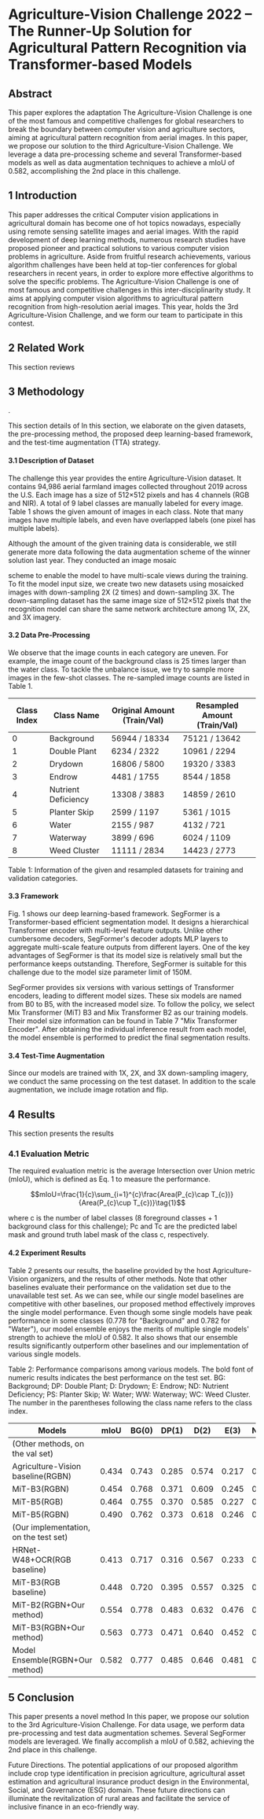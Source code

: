 # Agriculture-Vision Challenge 2022 – The Runner-Up Solution for Agricultural Pattern Recognition via Transformer-based Models

## Abstract

This paper explores the adaptation The Agriculture-Vision Challenge is one of the most famous and competitive challenges for global researchers to break the boundary between computer vision and agriculture sectors, aiming at agricultural pattern recognition from aerial images. In this paper, we propose our solution to the third Agriculture-Vision Challenge. We leverage a data pre-processing scheme and several Transformer-based models as well as data augmentation techniques to achieve a mIoU of 0.582, accomplishing the 2nd place in this challenge.

## 1 Introduction

This paper addresses the critical Computer vision applications in agricultural domain has become one of hot topics nowadays, especially using remote sensing satellite images and aerial images. With the rapid development of deep learning methods, numerous research studies have proposed pioneer and practical solutions to various computer vision problems in agriculture. Aside from fruitful research achievements, various algorithm challenges have been held at top-tier conferences for global researchers in recent years, in order to explore more effective algorithms to solve the specific problems. The Agriculture-Vision Challenge is one of most famous and competitive challenges in this inter-disciplinarity study. It aims at applying computer vision algorithms to agricultural pattern recognition from high-resolution aerial images. This year, holds the 3rd Agriculture-Vision Challenge, and we form our team to participate in this contest.

## 2 Related Work

This section reviews

## 3 Methodology

.

This section details of In this section, we elaborate on the given datasets, the pre-processing method, the proposed deep learning-based framework, and the test-time augmentation (TTA) strategy.

#### 3.1 Description of Dataset

The challenge this year provides the entire Agriculture-Vision dataset. It contains 94,986 aerial farmland images collected throughout 2019 across the U.S. Each image has a size of 512×512 pixels and has 4 channels (RGB and NIR). A total of 9 label classes are manually labeled for every image. Table 1 shows the given amount of images in each class. Note that many images have multiple labels, and even have overlapped labels (one pixel has multiple labels).

Although the amount of the given training data is considerable, we still generate more data following the data augmentation scheme of the winner solution last year. They conducted an image mosaic

scheme to enable the model to have multi-scale views during the training. To fit the model input size, we create two new datasets using mosaicked images with down-sampling 2X (2 times) and down-sampling 3X. The down-sampling dataset has the same image size of 512×512 pixels that the recognition model can share the same network architecture among 1X, 2X, and 3X imagery.

#### 3.2 Data Pre-Processing

We observe that the image counts in each category are uneven. For example, the image count of the background class is 25 times larger than the water class. To tackle the unbalance issue, we try to sample more images in the few-shot classes. The re-sampled image counts are listed in Table 1.

| Class Index | Class Name | Original Amount (Train/Val) | Resampled Amount (Train/Val) |
| --- | --- | --- | --- |
| 0 | Background | 56944 / 18334 | 75121 / 13642 |
| 1 | Double Plant | 6234 / 2322 | 10961 / 2294 |
| 2 | Drydown | 16806 / 5800 | 19320 / 3383 |
| 3 | Endrow | 4481 / 1755 | 8544 / 1858 |
| 4 | Nutrient Deficiency | 13308 / 3883 | 14859 / 2610 |
| 5 | Planter Skip | 2599 / 1197 | 5361 / 1015 |
| 6 | Water | 2155 / 987 | 4132 / 721 |
| 7 | Waterway | 3899 / 696 | 6024 / 1109 |
| 8 | Weed Cluster | 11111 / 2834 | 14423 / 2773 |

Table 1: Information of the given and resampled datasets for training and validation categories.

#### 3.3 Framework

Fig. 1 shows our deep learning-based framework. SegFormer is a Transformer-based efficient segmentation model. It designs a hierarchical Transformer encoder with multi-level feature outputs. Unlike other cumbersome decoders, SegFormer's decoder adopts MLP layers to aggregate multi-scale feature outputs from different layers. One of the key advantages of SegFormer is that its model size is relatively small but the performance keeps outstanding. Therefore, SegFormer is suitable for this challenge due to the model size parameter limit of 150M.

SegFormer provides six versions with various settings of Transformer encoders, leading to different model sizes. These six models are named from B0 to B5, with the increased model size. To follow the policy, we select Mix Transformer (MiT) B3 and Mix Transformer B2 as our training models. Their model size information can be found in Table 7 "Mix Transformer Encoder". After obtaining the individual inference result from each model, the model ensemble is performed to predict the final segmentation results.

#### 3.4 Test-Time Augmentation

Since our models are trained with 1X, 2X, and 3X down-sampling imagery, we conduct the same processing on the test dataset. In addition to the scale augmentation, we include image rotation and flip.

## 4 Results

This section presents the results

### 4.1 Evaluation Metric

The required evaluation metric is the average Intersection over Union metric (mIoU), which is defined as Eq. 1 to measure the performance.

$$mIoU=\frac{1}{c}\sum_{i=1}^{c}\frac{Area(P_{c}\cap T_{c})}{Area(P_{c}\cup T_{c})}\tag{1}$$

where c is the number of label classes (8 foreground classes + 1 background class for this challenge); Pc and Tc are the predicted label mask and ground truth label mask of the class c, respectively.

#### 4.2 Experiment Results

Table 2 presents our results, the baseline provided by the host Agriculture-Vision organizers, and the results of other methods. Note that other baselines evaluate their performance on the validation set due to the unavailable test set. As we can see, while our single model baselines are competitive with other baselines, our proposed method effectively improves the single model performance. Even though some single models have peak performance in some classes (0.778 for "Background" and 0.782 for "Water"), our model ensemble enjoys the merits of multiple single models' strength to achieve the mIoU of 0.582. It also shows that our ensemble results significantly outperform other baselines and our implementation of various single models.

Table 2: Performance comparisons among various models. The bold font of numeric results indicates the best performance on the test set. BG: Background; DP: Double Plant; D: Drydown; E: Endrow; ND: Nutrient Deficiency; PS: Planter Skip; W: Water; WW: Waterway; WC: Weed Cluster. The number in the parentheses following the class name refers to the class index.

| Models | mIoU | BG(0) | DP(1) | D(2) | E(3) | ND(4) | PS(5) | W(6) | WW(7) | WC(8) |
| --- | --- | --- | --- | --- | --- | --- | --- | --- | --- | --- |
| (Other methods, on the val set) |  |  |  |  |  |  |  |  |  |  |
| Agriculture-Vision baseline(RGBN) | 0.434 | 0.743 | 0.285 | 0.574 | 0.217 | 0.389 | 0.336 | 0.736 | 0.344 | 0.283 |
| MiT-B3(RGBN) | 0.454 | 0.768 | 0.371 | 0.609 | 0.245 | 0.424 | 0.413 | 0.692 | 0.269 | 0.299 |
| MiT-B5(RGB) | 0.464 | 0.755 | 0.370 | 0.585 | 0.227 | 0.313 | 0.414 | 0.802 | 0.401 | 0.304 |
| MiT-B5(RGBN) | 0.490 | 0.762 | 0.373 | 0.618 | 0.246 | 0.428 | 0.420 | 0.813 | 0.437 | 0.318 |
| (Our implementation, on the test set) |  |  |  |  |  |  |  |  |  |  |
| HRNet-W48+OCR(RGB baseline) | 0.413 | 0.717 | 0.316 | 0.567 | 0.233 | 0.269 | 0.283 | 0.718 | 0.289 | 0.326 |
| MiT-B3(RGB baseline) | 0.448 | 0.720 | 0.395 | 0.557 | 0.325 | 0.364 | 0.330 | 0.687 | 0.293 | 0.358 |
| MiT-B2(RGBN+Our method) | 0.554 | 0.778 | 0.483 | 0.632 | 0.476 | 0.570 | 0.403 | 0.768 | 0.410 | 0.466 |
| MiT-B3(RGBN+Our method) | 0.563 | 0.773 | 0.471 | 0.640 | 0.452 | 0.569 | 0.442 | 0.782 | 0.463 | 0.475 |
| Model Ensemble(RGBN+Our method) | 0.582 | 0.777 | 0.485 | 0.646 | 0.481 | 0.573 | 0.471 | 0.779 | 0.547 | 0.479 |

## 5 Conclusion

This paper presents a novel method In this paper, we propose our solution to the 3rd Agriculture-Vision Challenge. For data usage, we perform data pre-processing and test data augmentation schemes. Several SegFormer models are leveraged. We finally accomplish a mIoU of 0.582, achieving the 2nd place in this challenge.

Future Directions. The potential applications of our proposed algorithm include crop type identification in precision agriculture, agricultural asset estimation and agricultural insurance product design in the Environmental, Social, and Governance (ESG) domain. These future directions can illuminate the revitalization of rural areas and facilitate the service of inclusive finance in an eco-friendly way.

